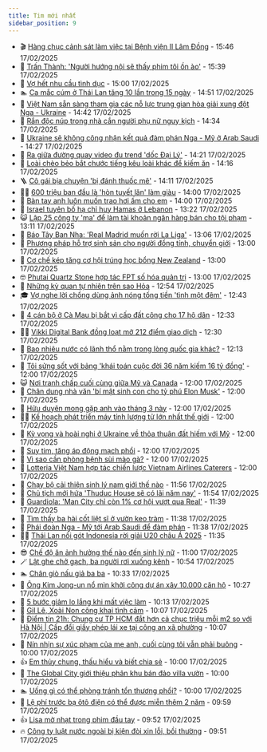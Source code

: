 ```yaml
---
title: Tim mới nhất
sidebar_position: 9
---
```


<!-- vnexpress-tin-moi-nhat:START -->
- 🎬 [Hàng chục cảnh sát làm việc tại Bệnh viện II Lâm Đồng](https://vnexpress.net/hang-chuc-canh-sat-lam-viec-tai-benh-vien-ii-lam-dong-4850710.html) - 15:46 17/02/2025
- 🐎 [Trấn Thành: &#39;Người hướng nội sẽ thấy phim tôi ồn ào&#39;](https://vnexpress.net/tran-thanh-nguoi-huong-noi-se-thay-phim-toi-on-ao-4850707.html) - 15:39 17/02/2025
- 🦍 [Vợ hết nhu cầu tình dục](https://vnexpress.net/vo-het-nhu-cau-tinh-duc-4850274.html) - 15:00 17/02/2025
- 🏊 [Ca mắc cúm ở Thái Lan tăng 10 lần trong 15 ngày](https://vnexpress.net/ca-mac-cum-o-thai-lan-tang-10-lan-trong-15-ngay-4850693.html) - 14:51 17/02/2025
- 🎊 [Việt Nam sẵn sàng tham gia các nỗ lực trung gian hòa giải xung đột Nga - Ukraine](https://vnexpress.net/viet-nam-san-sang-tham-gia-cac-no-luc-trung-gian-hoa-giai-xung-dot-nga-ukraine-4850702.html) - 14:42 17/02/2025
- 🎃 [Rắn độc núp trong nhà cắn người phụ nữ nguy kịch](https://vnexpress.net/ran-doc-nup-trong-nha-can-nguoi-phu-nu-nguy-kich-4850691.html) - 14:34 17/02/2025
- 🧰 [Ukraine sẽ không công nhận kết quả đàm phán Nga - Mỹ ở Arab Saudi](https://vnexpress.net/ukraine-se-khong-cong-nhan-ket-qua-dam-phan-nga-my-o-arab-saudi-4850695.html) - 14:27 17/02/2025
- 🔭 [Ra giữa đường quay video đu trend &#39;dốc Đại Lý&#39;](https://vnexpress.net/ra-giua-duong-quay-video-du-trend-doc-dai-ly-4850685.html) - 14:21 17/02/2025
- 🫶 [Loài chèo bẻo bắt chước tiếng kêu loài khác để kiếm ăn](https://vnexpress.net/loai-cheo-beo-bat-chuoc-tieng-keu-loai-khac-de-kiem-an-4850659.html) - 14:16 17/02/2025
- 🪜 [Cô gái bịa chuyện &#39;bị đánh thuốc mê&#39;](https://vnexpress.net/co-gai-bi-chuyen-bi-danh-thuoc-me-4850687.html) - 14:11 17/02/2025
- 👨‍🏫 [600 triệu ban đầu là &#39;hòn tuyết lăn&#39; làm giàu](https://vnexpress.net/600-trieu-ban-dau-la-hon-tuyet-lan-lam-giau-4850602.html) - 14:00 17/02/2025
- 🎊 [Bàn tay anh luôn muốn trao hơi ấm cho em](https://vnexpress.net/ban-tay-anh-luon-muon-trao-hoi-am-cho-em-4850353.html) - 14:00 17/02/2025
- 🎊 [Israel tuyên bố hạ chỉ huy Hamas ở Lebanon](https://vnexpress.net/israel-tuyen-bo-ha-chi-huy-hamas-o-lebanon-4850683.html) - 13:22 17/02/2025
- 😺 [Lập 25 công ty &#39;ma&#39; để làm tài khoản ngân hàng bán cho tội phạm](https://vnexpress.net/lap-25-cong-ty-ma-de-lam-tai-khoan-ngan-hang-ban-cho-toi-pham-4850677.html) - 13:11 17/02/2025
- 🐘 [Báo Tây Ban Nha: &#39;Real Madrid muốn rời La Liga&#39;](https://vnexpress.net/bao-tay-ban-nha-real-madrid-muon-roi-la-liga-4850680.html) - 13:06 17/02/2025
- 🌁 [Phương pháp hỗ trợ sinh sản cho người đồng tính, chuyển giới](https://vnexpress.net/phuong-phap-ho-tro-sinh-san-cho-nguoi-dong-tinh-chuyen-gioi-4850622.html) - 13:00 17/02/2025
- 🐲 [Cơ chế kép tăng cơ hội trúng học bổng New Zealand](https://vnexpress.net/co-che-kep-tang-co-hoi-trung-hoc-bong-new-zealand-4850580.html) - 13:00 17/02/2025
- 🤓 [Phutai Quartz Stone hợp tác FPT số hóa quản trị](https://vnexpress.net/phutai-quartz-stone-hop-tac-fpt-so-hoa-quan-tri-4850304.html) - 13:00 17/02/2025
- 💪 [Những kỳ quan tự nhiên trên sao Hỏa](https://vnexpress.net/nhung-ky-quan-tu-nhien-tren-sao-hoa-4850250.html) - 12:54 17/02/2025
- 🎓 [Vợ nghe lời chồng dùng ảnh nóng tống tiền &#39;tình một đêm&#39;](https://vnexpress.net/vo-nghe-loi-chong-dung-anh-nong-tong-tien-tinh-mot-dem-4850679.html) - 12:43 17/02/2025
- 🫣 [4 cán bộ ở Cà Mau bị bắt vì cấp đất công cho 17 hộ dân](https://vnexpress.net/4-can-bo-o-ca-mau-bi-bat-vi-cap-dat-cong-cho-17-ho-dan-4850676.html) - 12:33 17/02/2025
- 🧑‍💻 [Vikki Digital Bank đồng loạt mở 212 điểm giao dịch](https://vnexpress.net/vikki-digital-bank-dong-loat-mo-212-diem-giao-dich-4850678.html) - 12:30 17/02/2025
- 🐲 [Bao nhiêu nước có lãnh thổ nằm trong lòng quốc gia khác?](https://vnexpress.net/bao-nhieu-nuoc-co-lanh-tho-nam-trong-long-quoc-gia-khac-4850644.html) - 12:13 17/02/2025
- 🌝 [Tôi sửng sốt với bảng &#39;khái toán cuộc đời 36 năm kiếm 16 tỷ đồng&#39;](https://vnexpress.net/toi-sung-sot-voi-bang-khai-toan-cuoc-doi-36-nam-kiem-16-ty-dong-4850632.html) - 12:00 17/02/2025
- 😺 [Nơi tranh chấp cuối cùng giữa Mỹ và Canada](https://vnexpress.net/noi-tranh-chap-cuoi-cung-giua-my-va-canada-4850402.html) - 12:00 17/02/2025
- 🐎 [Chân dung nhà văn &#39;bí mật sinh con cho tỷ phú Elon Musk&#39;](https://vnexpress.net/chan-dung-nha-van-bi-mat-sinh-con-cho-ty-phu-elon-musk-4850362.html) - 12:00 17/02/2025
- 🎡 [Hữu duyên mong gặp anh vào tháng 3 này](https://vnexpress.net/huu-duyen-mong-gap-anh-vao-thang-3-nay-4850354.html) - 12:00 17/02/2025
- 👨‍🏫 [Kế hoạch phát triển máy tính lượng tử lớn nhất thế giới](https://vnexpress.net/ke-hoach-phat-trien-may-tinh-luong-tu-lon-nhat-the-gioi-4850255.html) - 12:00 17/02/2025
- 🦆 [Kỳ vọng và hoài nghi ở Ukraine về thỏa thuận đất hiếm với Mỹ](https://vnexpress.net/ky-vong-va-hoai-nghi-o-ukraine-ve-thoa-thuan-dat-hiem-voi-my-4850233.html) - 12:00 17/02/2025
- 🚦 [Suy tim, tăng áp động mạch phổi](https://vnexpress.net/suy-tim-tang-ap-dong-mach-phoi-4850627.html) - 12:00 17/02/2025
- 💫 [Vì sao cần phòng bệnh sùi mào gà?](https://vnexpress.net/vi-sao-can-phong-benh-sui-mao-ga-4850276.html) - 12:00 17/02/2025
- 🎉 [Lotteria Việt Nam hợp tác chiến lược Vietnam Airlines Caterers](https://vnexpress.net/lotteria-viet-nam-hop-tac-chien-luoc-vietnam-airlines-caterers-4849014.html) - 12:00 17/02/2025
- 🌋 [Chạy bộ cải thiện sinh lý nam giới thế nào](https://vnexpress.net/chay-bo-cai-thien-sinh-ly-nam-gioi-the-nao-4849919.html) - 11:56 17/02/2025
- 🤖 [Chủ tịch mới hứa &#39;Thuduc House sẽ có lãi năm nay&#39;](https://vnexpress.net/chu-tich-moi-hua-thuduc-house-se-co-lai-nam-nay-4850662.html) - 11:54 17/02/2025
- 🦏 [Guardiola: &#39;Man City chỉ còn 1% cơ hội vượt qua Real&#39;](https://vnexpress.net/guardiola-man-city-chi-con-1-co-hoi-vuot-qua-real-4850642.html) - 11:39 17/02/2025
- 🦩 [Tìm thấy ba hài cốt liệt sĩ ở vườn keo tràm](https://vnexpress.net/tim-thay-ba-hai-cot-liet-si-o-vuon-keo-tram-4850597.html) - 11:38 17/02/2025
- 👺 [Phái đoàn Nga - Mỹ tới Arab Saudi để đàm phán](https://vnexpress.net/phai-doan-nga-my-toi-arab-saudi-de-dam-phan-4850664.html) - 11:38 17/02/2025
- 🧑‍🏫 [Thái Lan nối gót Indonesia rời giải U20 châu Á 2025](https://vnexpress.net/thai-lan-noi-got-indonesia-roi-giai-u20-chau-a-2025-4850655.html) - 11:35 17/02/2025
- 😎 [Chế độ ăn ảnh hưởng thế nào đến sinh lý nữ](https://vnexpress.net/che-do-an-anh-huong-the-nao-den-sinh-ly-nu-4850525.html) - 11:00 17/02/2025
- 🪄 [Lật ghe chở gạch, ba người rơi xuống kênh](https://vnexpress.net/lat-ghe-cho-gach-ba-nguoi-roi-xuong-kenh-4850656.html) - 10:54 17/02/2025
- 🏊 [Chân giò nấu giả ba ba](https://vnexpress.net/chan-gio-nau-gia-ba-ba-4850081.html) - 10:33 17/02/2025
- 💃 [Ông Kim Jong-un nổ mìn khởi công dự án xây 10.000 căn hộ](https://vnexpress.net/ong-kim-jong-un-no-min-khoi-cong-du-an-xay-10-000-can-ho-4850645.html) - 10:27 17/02/2025
- 🦆 [5 bước giảm lo lắng khi mất việc làm](https://vnexpress.net/5-buoc-giam-lo-lang-khi-mat-viec-lam-4850654.html) - 10:13 17/02/2025
- 🎊 [Gil Lê, Xoài Non công khai tình cảm](https://vnexpress.net/gil-le-xoai-non-cong-khai-tinh-cam-4850544.html) - 10:07 17/02/2025
- 👺 [Điểm tin 21h: Chung cư TP HCM đắt hơn cả chục triệu mỗi m2 so với Hà Nội | Cấp đổi giấy phép lái xe tại công an xã phường](https://vnexpress.net/diem-tin-21h-chung-cu-tp-hcm-dat-hon-ca-chuc-trieu-moi-m2-so-voi-ha-noi-cap-doi-giay-phep-lai-xe-tai-cong-an-xa-phuong-4850652.html) - 10:07 17/02/2025
- 🎡 [Nín nhịn sự xúc phạm của mẹ anh, cuối cùng tôi vẫn phải buông](https://vnexpress.net/nin-nhin-su-xuc-pham-cua-me-anh-cuoi-cung-toi-van-phai-buong-4850540.html) - 10:00 17/02/2025
- 👍 [Em thủy chung, thấu hiểu và biết chia sẻ](https://vnexpress.net/em-thuy-chung-thau-hieu-va-biet-chia-se-4850356.html) - 10:00 17/02/2025
- 🐎 [The Global City giới thiệu phân khu bán đảo villa vườn](https://vnexpress.net/the-global-city-gioi-thieu-phan-khu-ban-dao-villa-vuon-4850629.html) - 10:00 17/02/2025
- 🏊 [Uống gì có thể phòng tránh tổn thương phổi?](https://vnexpress.net/uong-gi-co-the-phong-tranh-ton-thuong-phoi-4850564.html) - 10:00 17/02/2025
- 🦩 [Lệ phí trước bạ ôtô điện có thể được miễn thêm 2 năm](https://vnexpress.net/le-phi-truoc-ba-oto-dien-co-the-duoc-mien-them-2-nam-4850624.html) - 09:59 17/02/2025
- 👍 [Lisa mờ nhạt trong phim đầu tay](https://vnexpress.net/lisa-mo-nhat-trong-phim-dau-tay-4850494.html) - 09:52 17/02/2025
- 🔥 [Công ty luật nước ngoài bị kiện đòi xin lỗi, bồi thường](https://vnexpress.net/cong-ty-luat-nuoc-ngoai-bi-kien-doi-xin-loi-boi-thuong-4850617.html) - 09:51 17/02/2025<!-- vnexpress-tin-moi-nhat:END -->
